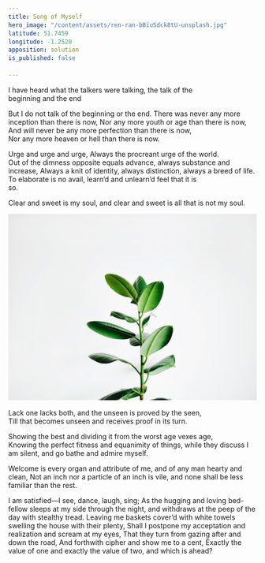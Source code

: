 ```yaml
---
title: Song of Myself
hero_image: "/content/assets/ren-ran-bBiuSdck8tU-unsplash.jpg"
latitude: 51.7459
longitude: -1.2520
apposition: solution
is_published: false

---
```

I have heard what the talkers were talking, the talk of the  
 beginning and the end

But I do not talk of the beginning or the end. There was never any more inception than there is now, Nor any more youth or age than there is now, And will never be any more perfection than there is now,  
 Nor any more heaven or hell than there is now.

Urge and urge and urge, Always the procreant urge of the world.  
 Out of the dimness opposite equals advance, always substance and  
 increase, Always a knit of identity, always distinction, always a breed of life. To elaborate is no avail, learn’d and unlearn’d feel that it is  
 so.

Clear and sweet is my soul, and clear and sweet is all that is not my soul.

![](/content/assets/igor-son-FV_PxCqgtwc-unsplash.jpg)

Lack one lacks both, and the unseen is proved by the seen,  
 Till that becomes unseen and receives proof in its turn.

Showing the best and dividing it from the worst age vexes age,  
 Knowing the perfect fitness and equanimity of things, while they discuss I am silent, and go bathe and admire myself.

Welcome is every organ and attribute of me, and of any man hearty and clean, Not an inch nor a particle of an inch is vile, and none shall be less familiar than the rest.

I am satisfied—I see, dance, laugh, sing; As the hugging and loving bed-fellow sleeps at my side through the night, and withdraws at the peep of the day with stealthy tread. Leaving me baskets cover’d with white towels swelling the house with their plenty, Shall I postpone my acceptation and realization and scream at my eyes, That they turn from gazing after and down the road, And forthwith cipher and show me to a cent, Exactly the value of one and exactly the value of two, and which is ahead?
